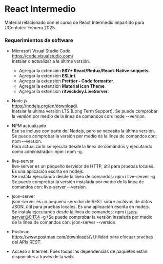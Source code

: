 # React Intermedio
Material relacionado con el curso de React Intermedio impartido para UCenfotec Febrero 2025.

### Requerimientos de software
* Microsoft Visual Studio Code\
https://code.visualstudio.com/ \
Instalar o actualizar a la última versión. 
    * Agregar la extensión **ES7+ React/Redux/React-Native snippets**.
    * Agregar la extensión **ESLint**.
    * Agregar la extensión **Prettier - Code formatter**.
    * Agregar la extensión **Material Icon Theme**.
    * Agregar la extensión **ritwickdey.LiveServer**.
	
* Node.js\
https://nodejs.org/en/download/. \
Instalar la última versión LTS (Long Term Support). 
Se puede comprobar la versión por medio de la línea de comandos con: node --version.
	
* NPM actualizado\
Ese se incluye con parte del Nodejs, pero se necesita la última versión.\
Se puede comprobar la versión por medio de la línea de comandos con: npm --version.\
Para actualizarlo se ejecuta desde la línea de comandos y ejecutando como administrador: npm i npm -g.
 
* live-server\
live-server es un pequeño servidor de HTTP, útil para pruebas locales. Es una aplicación escrita en nodejs.\
Se instala ejecutando desde la línea de comandos: npm i live-server -g\
Se puede comprobar la versión instalada por medio de la línea de comandos con: live-server --version.
 
 * json-server\
 json-server es un pequeño servidor de REST sobre archivos de datos JSON, útil para pruebas locales. Es una aplicación escrita en nodejs.\
 Se instala ejecutando desde la línea de comandos: npm i json-server@0.17.4 -g
 \Se puede comprobar la versión instalada por medio de la línea de comandos con: json-server --version.

* Postman\
    https://www.postman.com/downloads/\
    Utilidad para efecuar pruebas del APIs REST.

* Acceso a Internet. Pues todas las dependencias de paquetes están disponibles a través de la web.
